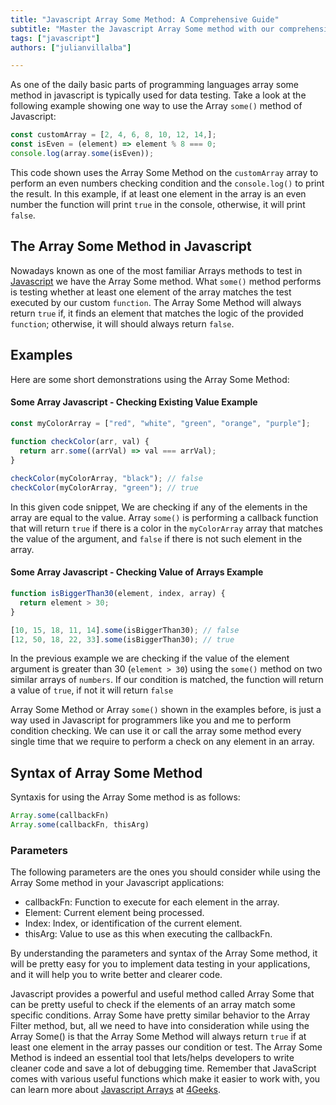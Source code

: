 ```yaml
---
title: "Javascript Array Some Method: A Comprehensive Guide"
subtitle: "Master the Javascript Array Some method with our comprehensive guide. Learn how to use this powerful tool for testing array elements and streamlining your code."
tags: ["javascript"]
authors: ["julianvillalba"]

---
```


As one of the daily basic parts of programming languages array some method in javascript is typically used for data testing. Take a look at the following example showing one way to use the Array `some()` method of Javascript: 

```js
const customArray = [2, 4, 6, 8, 10, 12, 14,];
const isEven = (element) => element % 8 === 0;
console.log(array.some(isEven));
```

This code shown uses the Array Some Method on the `customArray` array to perform an even numbers checking condition and the `console.log()` to print the result. In this example, if at least one element in the array is an even number the function will print `true` in the console, otherwise, it will print `false`.

## The Array Some Method in Javascript

Nowadays known as one of the most familiar Arrays methods to test in [Javascript](https://4geeks.com/lesson/what-is-javascript-learn-to-code-in-javascript) we have the Array Some method. What `some()` method performs is testing whether at least one element of the array matches the test executed by our custom `function`. The Array Some Method will always return `true` if, it finds an element that matches the logic of the provided `function`; otherwise, it will should always return `false`.

## Examples

Here are some short demonstrations using the Array Some Method:

#### Some Array Javascript - Checking Existing Value Example

```js
const myColorArray = ["red", "white", "green", "orange", "purple"];
 
function checkColor(arr, val) {
  return arr.some((arrVal) => val === arrVal);
}

checkColor(myColorArray, "black"); // false
checkColor(myColorArray, "green"); // true
```

In this given code snippet, We are checking if any of the elements in the array are equal to the value. Array `some()` is performing a callback function that will return `true` if there is a color in the `myColorArray` array that matches the value of the argument, and `false` if there is not such element in the array.


#### Some Array Javascript - Checking Value of Arrays Example

```js
function isBiggerThan30(element, index, array) {
  return element > 30;
}

[10, 15, 18, 11, 14].some(isBiggerThan30); // false
[12, 50, 18, 22, 33].some(isBiggerThan30); // true
```

In the previous example we are checking if the value of the element argument is greater than 30 (`element > 30`) using the `some()` method on two similar arrays of `numbers`. If our condition is matched, the function will return a value of `true`, if not it will return `false`

Array Some Method or Array `some()` shown in the examples before, is just a way used in Javascript for programmers like you and me to perform condition checking. We can use it or call the array some method every single time that we require to perform a check on any element in an array. 

## Syntax of Array Some Method

Syntaxis for using the Array Some method is as follows:

```js
Array.some(callbackFn)
Array.some(callbackFn, thisArg)
```

### Parameters

The following parameters are the ones you should consider while using the Array Some method in your Javascript applications:

- callbackFn: Function to execute for each element in the array.
- Element: Current element being processed.
- Index: Index, or identification of the current element.
- thisArg: Value to use as this when executing the callbackFn.

By understanding the parameters and syntax of the Array Some method, it will be pretty easy for you to implement data testing in your applications, and it will help you to write better and clearer code. 

Javascript provides a powerful and useful method called Array Some that can be pretty useful to check if the elements of an array match some specific conditions. Array Some have pretty similar behavior to the Array Filter method, but, all we need to have into consideration while using the Array Some() is that the Array Some Method will always return `true` if at least one element in the array passes our condition or test. The Array Some Method is indeed an essential tool that lets/helps developers to write cleaner code and save a lot of debugging time. Remember that JavaScript comes with various useful functions which make it easier to work with, you can learn more about [Javascript Arrays](https://4geeks.com/lesson/what-is-an-array-define-array) at [4Geeks](https://4geeks.com/).
